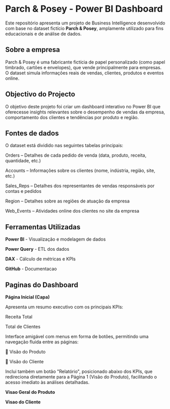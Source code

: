 # Parch & Posey - Power BI Dashboard

Este repositório apresenta um projeto de Business Intelligence desenvolvido com base no dataset fictício **Parch & Posey**, amplamente utilizado para fins educacionais e de análise de dados.
## Sobre a empresa
Parch & Posey é uma fabricante fictícia de papel personalizado (como papel timbrado, cartões e envelopes), que vende principalmente para empresas. O dataset simula informações reais de vendas, clientes, produtos e eventos online.

## Objectivo do Projecto
O objetivo deste projeto foi criar um dashboard interativo no Power BI que oferecesse insights relevantes sobre o desempenho de vendas da empresa, comportamento dos clientes e tendências por produto e região.

## Fontes de dados
O dataset está dividido nas seguintes tabelas principais:

Orders – Detalhes de cada pedido de venda (data, produto, receita, quantidade, etc.)

Accounts – Informações sobre os clientes (nome, indústria, região, site, etc.)

Sales_Reps – Detalhes dos representantes de vendas responsáveis por contas e pedidos

Region – Detalhes sobre as regiões de atuação da empresa

Web_Events – Atividades online dos clientes no site da empresa

## Ferramentas Utilizadas
**Power BI** - Visualização e modelagem de dados

**Power Query** - ETL dos dados

**DAX** - Cálculo de métricas e KPIs

**GitHub** - Documentacao

## Paginas do Dashboard

**Página Inicial (Capa)**

Apresenta um resumo executivo com os principais KPIs:

Receita Total

Total de Clientes

Interface amigável com menus em forma de botões, permitindo uma navegação fluida entre as páginas:

🔘 Visão do Produto

🔘 Visão do Cliente

Inclui também um botão "Relatório", posicionado abaixo dos KPIs, que redireciona diretamente para a Página 1 (Visão do Produto), facilitando o acesso imediato às análises detalhadas.

**Visao Geral do Produto**

**Visao do Cliente**
